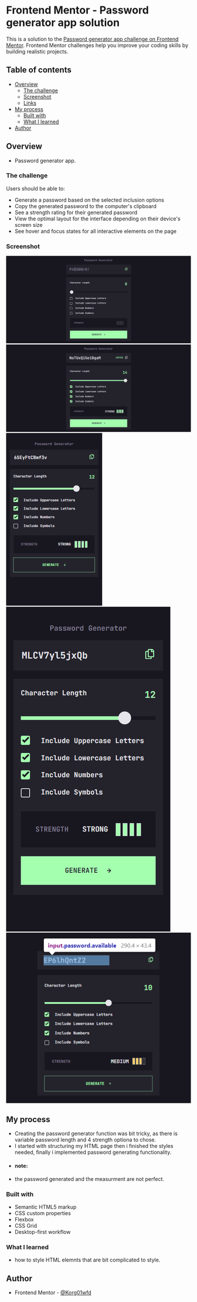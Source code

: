 # Frontend Mentor - Password generator app solution

This is a solution to the [Password generator app challenge on Frontend Mentor](https://www.frontendmentor.io/challenges/password-generator-app-Mr8CLycqjh). Frontend Mentor challenges help you improve your coding skills by building realistic projects.

## Table of contents

- [Overview](#overview)
  - [The challenge](#the-challenge)
  - [Screenshot](#screenshot)
  - [Links](#links)
- [My process](#my-process)
  - [Built with](#built-with)
  - [What I learned](#what-i-learned)
- [Author](#author)

## Overview

- Password generator app.

### The challenge

Users should be able to:

- Generate a password based on the selected inclusion options
- Copy the generated password to the computer's clipboard
- See a strength rating for their generated password
- View the optimal layout for the interface depending on their device's screen size
- See hover and focus states for all interactive elements on the page

### Screenshot

![](./screenshots/desktop.png)
![](./screenshots/desktop-active.png)
![](./screenshots/mobile-active.png)
![](./screenshots/mobile.png)
![](./screenshots/tablet.png)

## My process

- Creating the password generator function was bit tricky, as there is variable password length and 4 strength optiona
  to chose.
- I started with structuring my HTML page then i finished the styles needed, finally i implemented password generating functionality.
- #### note:
- the password generated and the measurment are not perfect.

### Built with

- Semantic HTML5 markup
- CSS custom properties
- Flexbox
- CSS Grid
- Desktop-first workflow

### What I learned

- how to style HTML elemnts that are bit complicated to style.

## Author

- Frontend Mentor - [@Korg01wfd](https://www.frontendmentor.io/profile/Korg01wfd)
